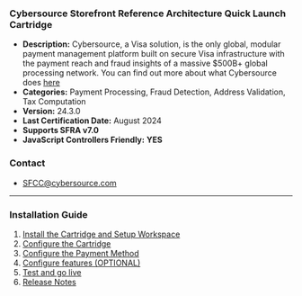 ### **Cybersource Storefront Reference Architecture Quick Launch Cartridge** ###


* **Description:** Cybersource, a Visa solution, is the only global, modular payment management platform built on secure Visa infrastructure with the payment reach and fraud insights of a massive $500B+ global processing network. You can find out more about what Cybersource does [here](https://www.cybersource.com/en-gb.html)
* **Categories:** Payment Processing, Fraud Detection, Address Validation, Tax Computation
* **Version:** 24.3.0
* **Last Certification Date:** August 2024
* **Supports SFRA v7.0**
* **JavaScript Controllers Friendly:** **YES**

### Contact ###
* <SFCC@cybersource.com>

----

### Installation Guide ###

 1. [Install the Cartridge and Setup Workspace](documentation/markdown/Install-catridge-WrkSpace-Setup.md)
 2. [Configure the Cartridge](documentation/markdown/Configure-cartridge.md)
 3. [Configure the Payment Method](documentation/markdown/Configure-payment-method.md)
 4. [Configure features (OPTIONAL)](documentation/markdown/Configure-features.md)
 5. [Test and go live](documentation/markdown/Test-golive.md)
 6. [Release Notes](documentation/markdown/Release-notes.md)
